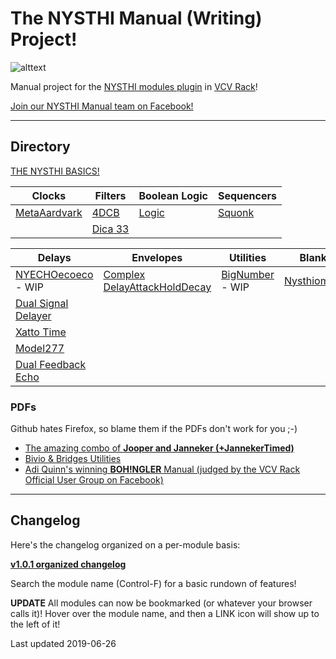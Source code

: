 # The NYSTHI Manual (Writing) Project!

![alttext](./allmodules20190126.png)

Manual project for the [NYSTHI modules plugin](https://github.com/nysthi/nysthi) in [VCV Rack](https://vcvrack.com/)! 

[Join our NYSTHI Manual team on Facebook!](https://www.facebook.com/groups/nysthimanual/)

---

## Directory

[THE NYSTHI BASICS!](pages/basics/basics.md)


| **Clocks** | **Filters** | **Boolean Logic** | **Sequencers** |
|---|---|---|---|
| [MetaAardvark](pages/metaaardvark/metaaardvark.md) | [4DCB](pages/4dcb/4dcb.md) | [Logic](pages/logic/logic.md) | [Squonk](pages/squonk/squonk.md) |
|  | [Dica 33](pages/dica_33/dica_33.md) |  |  |

| **Delays** | **Envelopes** | **Utilities** | **Blanks** |
|---|---|---|---|
| [NYECHOecoeco](pages/nyechoecoeco/nyechoecoeco.md) - WIP | [Complex DelayAttackHoldDecay](pages/complex_dahd/complex_dahd.md) | [BigNumber](pages/bignumber/bignumber.md) - WIP | [Nysthiometer](pages/nysthiometer/nysthiometer.md) |
| [Dual Signal Delayer](pages/dualsignaldelayer/dualsignaldelayer.md) |  |  |  |
| [Xatto Time](pages/xatto_time/xatto_time.md) |  |  |  |
| [Model277](pages/model277/model277.md) |  |  |  |
| [Dual Feedback Echo](pages/dualfeedbackecho/dualfeedbackecho.md) |  |  |  |

### PDFs
Github hates Firefox, so blame them if the PDFs don't work for you ;-)

- [The amazing combo of **Jooper and Janneker (+JannekerTimed)**](pages/jooperjannekertimed/)
- [Bivio & Bridges Utilities](pages/biviobridges/)
- [Adi Quinn's winning **BOH!NGLER** Manual (judged by the VCV Rack Official User Group on Facebook)](pages/bohingler/)


---
## Changelog
Here's the changelog organized on a per-module basis: 

**[v1.0.1 organized changelog](./changelog1.0.1_parsed.md)**

Search the module name (Control-F) for a basic rundown of features!

**UPDATE** All modules can now be bookmarked (or whatever your browser calls it)! Hover over the module name, and then a LINK icon will show up to the left of it!

Last updated 2019-06-26
